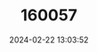 ---
title: "160057"
category: "Charaxes candiope"
draft: false
date: 2024-02-22 13:03:52
languages:
  Afrikaans: ["Skelm-dubbelstert"]
  English: ["Green-veined Charaxes"]
---